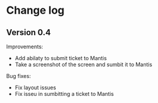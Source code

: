 # Change log

## Version 0.4

Improvements:
- Add abilaty to submit ticket to Mantis
- Take a screenshot of the screen and sumbit it to Mantis

Bug fixes:
- Fix layout issues
- Fix isseu in sumbitting a ticket to Mantis
